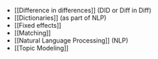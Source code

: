 * [[Difference in differences]] (DID or Diff in Diff)
* [[Dictionaries]] (as part of NLP)
* [[Fixed effects]]
* [[Matching]]
* [[Natural Language Processing]] (NLP)
* [[Topic Modeling]]